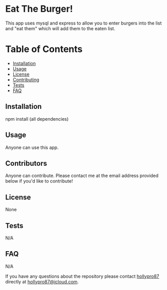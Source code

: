 # Eat The Burger!

This app uses mysql and express to allow you to enter burgers into the list and "eat them" which will add them to the eaten list.

# Table of Contents

- [Installation](#Installation)
- [Usage](#Usage)
- [License](#License)
- [Contributing](#Contributing)
- [Tests](#Tests)
- [FAQ](#FAQ)

## Installation

npm install (all dependencies)

## Usage

Anyone can use this app.

## Contributors

Anyone can contribute. Please contact me at the email address provided below if you'd like to contribute!

## License

None

## Tests

N/A

## FAQ

N/A

If you have any questions about the repository please contact [hollypro87](https://github.com/hollypro87/) directly at hollypro87@icloud.com.

